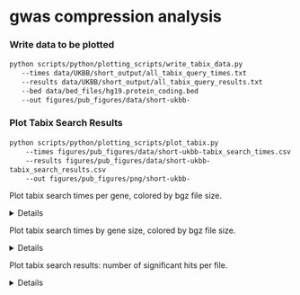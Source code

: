 # gwas compression analysis

### Write data to be plotted
```
python scripts/python/plotting_scripts/write_tabix_data.py
   --times data/UKBB/short_output/all_tabix_query_times.txt
   --results data/UKBB/short_output/all_tabix_query_results.txt
   --bed data/bed_files/hg19.protein_coding.bed
   --out figures/pub_figures/data/short-ukbb-
```

### Plot Tabix Search Results
```
python scripts/python/plotting_scripts/plot_tabix.py
    --times figures/pub_figures/data/short-ukbb-tabix_search_times.csv
    --results figures/pub_figures/data/short-ukbb-tabix_search_results.csv
    --out figures/pub_figures/png/short-ukbb-
```
Plot tabix search times per gene, colored by bgz file size.

<details>
  
![tabix_times](figures/pub_figures/png/short-ukbb-tabix_search_times_hist.png)<br>

</details>

Plot tabix search times by gene size, colored by bgz file size.

<details>
  
![tabix_times_gene_size](figures/pub_figures/png/short-ukbb-tabix_search_times_by_gene_size_scatter.png)<br>

</details>

Plot tabix search results: number of significant hits per file.

<details>
  
![tabix_times](figures/pub_figures/png/short-ukbb-tabix_results_hist.png)<br>

</details>